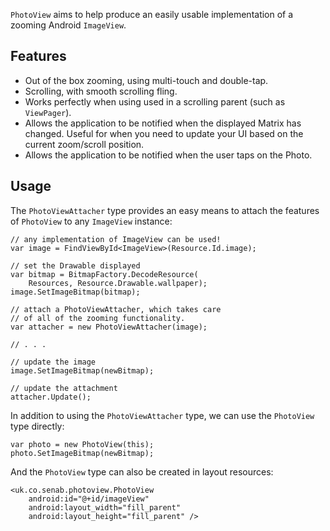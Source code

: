 
`PhotoView` aims to help produce an easily usable implementation of a zooming 
Android `ImageView`.

## Features

- Out of the box zooming, using multi-touch and double-tap.
- Scrolling, with smooth scrolling fling.
- Works perfectly when using used in a scrolling parent (such as `ViewPager`).
- Allows the application to be notified when the displayed Matrix has changed. 
  Useful for when you need to update your UI based on the current zoom/scroll position.
- Allows the application to be notified when the user taps on the Photo.

## Usage

The `PhotoViewAttacher` type provides an easy means to attach the features of 
`PhotoView` to any `ImageView` instance:

	// any implementation of ImageView can be used!
	var image = FindViewById<ImageView>(Resource.Id.image);
	
	// set the Drawable displayed
	var bitmap = BitmapFactory.DecodeResource(
        Resources, Resource.Drawable.wallpaper);
    image.SetImageBitmap(bitmap);

	// attach a PhotoViewAttacher, which takes care 
    // of all of the zooming functionality.
	var attacher = new PhotoViewAttacher(image);

    // . . . 

    // update the image
    image.SetImageBitmap(newBitmap);

    // update the attachment
    attacher.Update();

In addition to using the `PhotoViewAttacher` type, we can use the `PhotoView`
type directly:

    var photo = new PhotoView(this);
    photo.SetImageBitmap(newBitmap);
    
And the `PhotoView` type can also be created in layout resources:

    <uk.co.senab.photoview.PhotoView
        android:id="@+id/imageView"
        android:layout_width="fill_parent"
        android:layout_height="fill_parent" />
